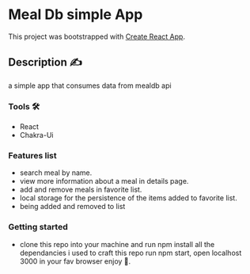# Meal Db simple App

This project was bootstrapped with [Create React App](https://github.com/facebook/create-react-app).

## Description ✍

a simple app that consumes data from mealdb api

### Tools 🛠

- React
- Chakra-Ui

### Features list

- search meal by name.
- view more information about a meal in details page.
- add and remove meals in favorite list.
- local storage for the persistence of the items added to favorite list.
- being added and removed to list

### Getting started

- clone this repo into your machine and run npm install all the dependancies i used to craft this repo
  run npm start, open localhost 3000 in your fav browser enjoy 🎉.
